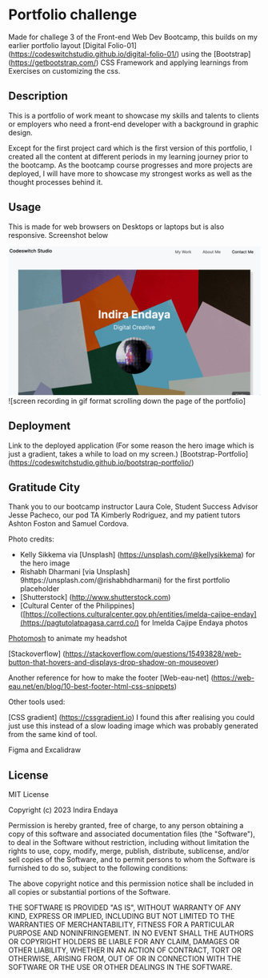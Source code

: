 # Portfolio challenge 

Made for challege 3 of the Front-end Web Dev Bootcamp, this builds on my earlier portfolio layout [Digital Folio-01] (https://codeswitchstudio.github.io/digital-folio-01/) using the [Bootstrap] (https://getbootstrap.com/) CSS Framework and applying learnings from Exercises on customizing the css.


## Description

This is a portfolio of work meant to showcase my skills and talents to clients or employers who need a front-end developer with a background in graphic design.

Except for the first project card which is the first version of this portfolio, I created all the content at different periods in my learning journey prior to the bootcamp. As the bootcamp course progresses and more projects are deployed, I will have more to showcase my strongest works as well as the thought processes behind it. 



## Usage

This is made for web browsers on Desktops or laptops but is also responsive.
Screenshot below

![Screenshot of my Portfolio Site](./images/screen-recording.gif)
![screen recording in gif format scrolling down the page of the portfolio]


## Deployment
Link to the deployed application (For some reason the hero image which is just a gradient, takes a while to load on my screen.)
[Bootstrap-Portfolio] (https://codeswitchstudio.github.io/bootstrap-portfolio/)



## Gratitude City

Thank you to our bootcamp instructor Laura Cole, Student Success Advisor Jesse Pacheco, our pod TA Kimberly Rodriguez, and my patient tutors Ashton Foston and Samuel Cordova.

Photo credits:  
- Kelly Sikkema via [Unsplash] (https://unsplash.com/@kellysikkema) for the hero image
- Rishabh Dharmani [via Unsplash] 9https://unsplash.com/@rishabhdharmani) for the first portfolio placeholder
- [Shutterstock] (http://www.shutterstock.com)
- [Cultural Center of the Philippines] ([https://collections.culturalcenter.gov.ph/entities/imelda-cajipe-enday](https://pagtutolatpagasa.carrd.co/) for Imelda Cajipe Endaya photos

[Photomosh](https://photomosh.com) to animate my headshot
  
[Stackoverflow]
(https://stackoverflow.com/questions/15493828/web-button-that-hovers-and-displays-drop-shadow-on-mouseover)

Another reference for how to make the footer [Web-eau-net] (https://web-eau.net/en/blog/10-best-footer-html-css-snippets)

Other tools used:

[CSS gradient] (https://cssgradient.io) I found this after realising you could just use this instead of a slow loading image which was probably generated from the same kind of tool.

Figma and Excalidraw

## License

MIT License

Copyright (c) 2023 Indira Endaya

Permission is hereby granted, free of charge, to any person obtaining a copy
of this software and associated documentation files (the "Software"), to deal
in the Software without restriction, including without limitation the rights
to use, copy, modify, merge, publish, distribute, sublicense, and/or sell
copies of the Software, and to permit persons to whom the Software is
furnished to do so, subject to the following conditions:

The above copyright notice and this permission notice shall be included in all
copies or substantial portions of the Software.

THE SOFTWARE IS PROVIDED "AS IS", WITHOUT WARRANTY OF ANY KIND, EXPRESS OR
IMPLIED, INCLUDING BUT NOT LIMITED TO THE WARRANTIES OF MERCHANTABILITY,
FITNESS FOR A PARTICULAR PURPOSE AND NONINFRINGEMENT. IN NO EVENT SHALL THE
AUTHORS OR COPYRIGHT HOLDERS BE LIABLE FOR ANY CLAIM, DAMAGES OR OTHER
LIABILITY, WHETHER IN AN ACTION OF CONTRACT, TORT OR OTHERWISE, ARISING FROM,
OUT OF OR IN CONNECTION WITH THE SOFTWARE OR THE USE OR OTHER DEALINGS IN THE
SOFTWARE.
